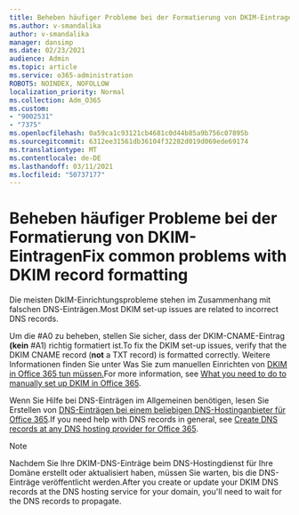 ```yaml
---
title: Beheben häufiger Probleme bei der Formatierung von DKIM-Eintragen
ms.author: v-smandalika
author: v-smandalika
manager: dansimp
ms.date: 02/23/2021
audience: Admin
ms.topic: article
ms.service: o365-administration
ROBOTS: NOINDEX, NOFOLLOW
localization_priority: Normal
ms.collection: Adm_O365
ms.custom:
- "9002531"
- "7375"
ms.openlocfilehash: 0a59ca1c93121cb4681c0d44b85a9b756c07895b
ms.sourcegitcommit: 6312ee31561db36104f32282d019d069ede69174
ms.translationtype: MT
ms.contentlocale: de-DE
ms.lasthandoff: 03/11/2021
ms.locfileid: "50737177"
---
```

# <a name="fix-common-problems-with-dkim-record-formatting"></a><span data-ttu-id="30dcd-102">Beheben häufiger Probleme bei der Formatierung von DKIM-Eintragen</span><span class="sxs-lookup"><span data-stu-id="30dcd-102">Fix common problems with DKIM record formatting</span></span>

<span data-ttu-id="30dcd-103">Die meisten DkIM-Einrichtungsprobleme stehen im Zusammenhang mit falschen DNS-Einträgen.</span><span class="sxs-lookup"><span data-stu-id="30dcd-103">Most DKIM set-up issues are related to incorrect DNS records.</span></span>

<span data-ttu-id="30dcd-104">Um die #A0 zu beheben, stellen Sie sicher, dass der DKIM-CNAME-Eintrag **(kein** #A1) richtig formatiert ist.</span><span class="sxs-lookup"><span data-stu-id="30dcd-104">To fix the DKIM set-up issues, verify that the DKIM CNAME record (**not** a TXT record) is formatted correctly.</span></span> <span data-ttu-id="30dcd-105">Weitere Informationen finden Sie unter Was Sie zum manuellen Einrichten von [DKIM in Office 365 tun müssen.](https://docs.microsoft.com/microsoft-365/security/office-365-security/use-dkim-to-validate-outbound-email)</span><span class="sxs-lookup"><span data-stu-id="30dcd-105">For more information, see [What you need to do to manually set up DKIM in Office 365](https://docs.microsoft.com/microsoft-365/security/office-365-security/use-dkim-to-validate-outbound-email).</span></span>

<span data-ttu-id="30dcd-106">Wenn Sie Hilfe bei DNS-Einträgen im Allgemeinen benötigen, lesen Sie Erstellen von [DNS-Einträgen bei einem beliebigen DNS-Hostinganbieter für Office 365](https://docs.microsoft.com/microsoft-365/admin/get-help-with-domains/create-dns-records-at-any-dns-hosting-provider).</span><span class="sxs-lookup"><span data-stu-id="30dcd-106">If you need help with DNS records in general, see [Create DNS records at any DNS hosting provider for Office 365](https://docs.microsoft.com/microsoft-365/admin/get-help-with-domains/create-dns-records-at-any-dns-hosting-provider).</span></span>

> [!NOTE]
> <span data-ttu-id="30dcd-107">Nachdem Sie Ihre DKIM-DNS-Einträge beim DNS-Hostingdienst für Ihre Domäne erstellt oder aktualisiert haben, müssen Sie warten, bis die DNS-Einträge veröffentlicht werden.</span><span class="sxs-lookup"><span data-stu-id="30dcd-107">After you create or update your DKIM DNS records at the DNS hosting service for your domain, you'll need to wait for the DNS records to propagate.</span></span>
